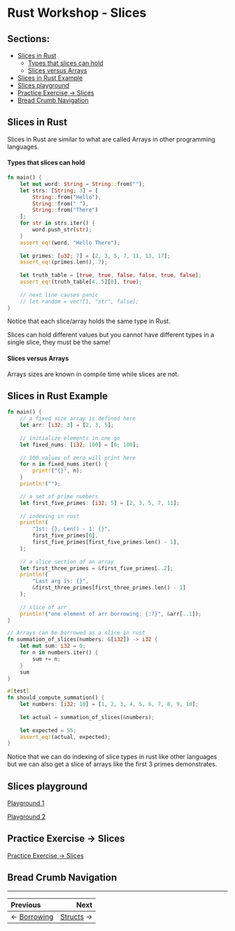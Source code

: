 # Rust Workshop - Slices

## Sections:

* [Slices in Rust](#slices-in-rust)
    * [Types that slices can hold](#types-that-slices-can-hold)
    * [Slices versus Arrays](#slices-versus-arrays)
* [Slices in Rust Example](#slices-in-rust-example)
* [Slices playground](#slices-playground)
* [Practice Exercise -> Slices](#practice-exercise-\-->slices)
* [Bread Crumb Navigation](#bread-crumb-navigation)

## Slices in Rust

Slices in Rust are similar to what are called Arrays in other programming languages.

#### Types that slices can hold

```rust
fn main() {
    let mut word: String = String::from("");
    let strs: [String; 3] = [
        String::from("Hello"), 
        String::from(" "), 
        String::from("There")
    ];
    for str in strs.iter() {
        word.push_str(str);
    }
    assert_eq!(word, "Hello There");
    
    let primes: [u32; 7] = [2, 3, 5, 7, 11, 13, 17];
    assert_eq!(primes.len(), 7);
    
    let truth_table = [true, true, false, false, true, false];
    assert_eq!(truth_table[4..5][0], true);
    
    // next line causes panic
    // let random = vec![1, "str", false];
}
```

Notice that each slice/array holds the same type in Rust.

Slices can hold different values but you cannot have different types in a single slice, they must be the same!

#### Slices versus Arrays

Arrays sizes are known in compile time while slices are not.

## Slices in Rust Example

```rust
fn main() {
    // a fixed size array is defined here
    let arr: [i32; 3] = [2, 3, 5];
    
    // initialize elements in one go
    let fixed_nums: [i32; 100] = [0; 100];
    
    // 100 values of zero will print here
    for n in fixed_nums.iter() {
        print!("{}", n);
    }
    println!("");

    // a set of prime numbers
    let first_five_primes: [i32; 5] = [2, 3, 5, 7, 11];
    
    // indexing in rust
    println!(
        "1st: {}, Len() - 1: {}", 
        first_five_primes[0], 
        first_five_primes[first_five_primes.len() - 1],
    );
    
    // a slice section of an array
    let first_three_primes = &first_five_primes[..2];
    println!(
        "Last arg is: {}", 
        &first_three_primes[first_three_primes.len() - 1]
    );
    
    // slice of arr
    println!("one element of arr borrowing: {:?}", &arr[..1]);
}

// Arrays can be borrowed as a slice in rust
fn summation_of_slices(numbers: &[i32]) -> i32 {
    let mut sum: i32 = 0;
    for n in numbers.iter() {
        sum += n;
    }
    sum
}

#[test]
fn should_compute_summation() {
    let numbers: [i32; 10] = [1, 2, 3, 4, 5, 6, 7, 8, 9, 10];
    
    let actual = summation_of_slices(&numbers);
    
    let expected = 55;
    assert_eq!(actual, expected);
}
```

Notice that we can do indexing of slice types in rust like other languages but we can also get a slice of arrays like the first 3 primes demonstrates.

## Slices playground

[Playground 1](https://play.rust-lang.org/?version=stable&mode=debug&edition=2018&gist=94def6401cdb324df30fcdcd400f55b0)

[Playground 2](https://play.rust-lang.org/?version=stable&mode=debug&edition=2018&gist=78b380921537f23988937af1eae6da03)

## Practice Exercise -> Slices

[Practice Exercise -> Slices](https://play.rust-lang.org/?version=stable&mode=debug&edition=2018&gist=03852d8d9f1f4c5629b0aa849170129d)

## Bread Crumb Navigation
_________________________

Previous | Next
:------- | ---:
← [Borrowing](./borrowing.md) | [Structs](./structs.md) →

